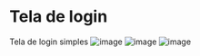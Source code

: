 # Tela de login
 Tela de login simples
![image](https://github.com/user-attachments/assets/1a5277e1-ec6e-4439-b7e8-4131e9a67d5c)
![image](https://github.com/user-attachments/assets/985552e2-ff70-4f5d-bc95-014e52c2d945)
![image](https://github.com/user-attachments/assets/205c9759-c4cf-492f-98da-4505a859d427)


